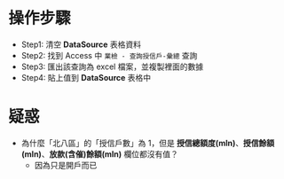 # 操作步驟
- Step1: 清空 **DataSource** 表格資料
- Step2: 找到 Access 中 `業檢 - 查詢授信戶-彙總` 查詢
- Step3: 匯出該查詢為 excel 檔案，並複製裡面的數據
- Step4: 貼上值到 **DataSource** 表格中

# 疑惑
- 為什麼「北八區」的「授信戶數」為 1，但是 **授信總額度(mln)**、**授信餘額(mln)**、**放款(含催)餘額(mln)** 欄位都沒有值？
    - 因為只是開戶而已
